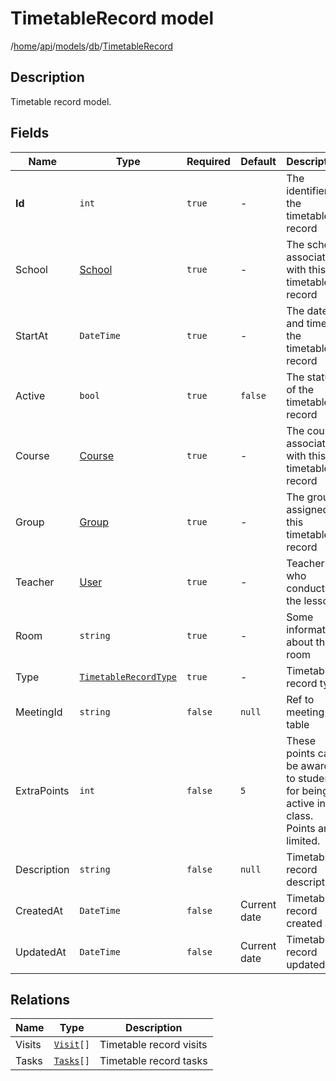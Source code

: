 # TimetableRecord model

/[home](/README.md)/[api](/docs/api/README.md)/[models](/docs/api/README.md#models)/[db](/docs/api/README.md#database-models)/[TimetableRecord](/docs/api/models/db/TimetableRecord.md)

## Description

Timetable record model.

## Fields

| Name | Type | Required | Default | Description |
| ---- | ---- | -------- | ------- | ----------- |
| __Id__ | `int` | `true` | - | The identifier of the timetable record |
| School | [School](School.md) | `true` | - | The school associated with this timetable record |
| StartAt | `DateTime` | `true` | - | The date and time of the timetable record |
| Active | `bool` | `true` | `false` | The status of the timetable record |
| Course | [Course](Course.md) | `true` | - | The course associated with this timetable record |
| Group | [Group](Group.md) | `true` | - | The group assigned to this timetable record |
| Teacher | [User](User.md) | `true` | - | Teacher who conducts the lesson |
| Room | `string` | `true` | - | Some information about the room |
| Type | [`TimetableRecordType`](TimetableRecordType.md) | `true` | - | Timetable record type |
| MeetingId | `string` | `false` | `null` | Ref to meeting table |
| ExtraPoints | `int` | `false` | `5` | These points can be awarded to students for being active in class. Points are limited. |
| Description | `string` | `false` | `null` | Timetable record description |
| CreatedAt | `DateTime` | `false` | Current date | Timetable record created at |
| UpdatedAt | `DateTime` | `false` | Current date | Timetable record updated at |

## Relations

| Name | Type | Description |
| ---- | ---- | ----------- |
| Visits | [`Visit`](Visit.md)`[]` | Timetable record visits |
| Tasks | [`Tasks`](Tasks.md)`[]` | Timetable record tasks |
